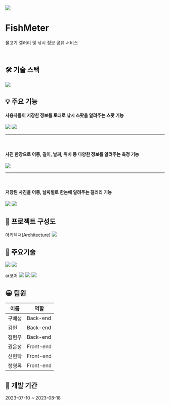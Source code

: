 <img src="readme/KakaoTalk_20230814_233816553.png">

# FishMeter

물고기 갤러리 및 낚시 정보 공유 서비스

<br>

## 🛠 기술 스택

<img src = "readme/%EA%B8%B0%EC%88%A0%EC%8A%A4%ED%83%9D.PNG">

## 💡 주요 기능

<h4>사용자들이 저장한 정보를 토대로 낚시 스팟을 알려주는 스팟 기능</h4>

<img src ="readme/%EC%8A%A4%ED%8C%9F1.PNG">
<img src ="readme/%EC%8A%A4%ED%8C%9F2.PNG">

<hr>
<br>
<h4>사진 한장으로 어종, 길이, 날짜, 위치 등 다양한 정보를 알려주는 측정 기능</h4>
<img src="readme/%EC%B8%A1%EC%A0%95.PNG">

<hr>
<br>
<h4>저장된 사진을 어종, 날짜별로 한눈에 알려주는 갤러리 기능</h4>
<img src ="readme/%EA%B0%A4%EB%9F%AC%EB%A6%AC1.PNG">
<img src="readme/%EA%B0%A4%EB%9F%AC%EB%A6%AC2.PNG">

## 📂 프로젝트 구성도

아키텍쳐(Architecture)
<img src ="readme/%EC%95%84%ED%82%A4%ED%85%8D%EC%B3%90.PNG">

## 🔧 주요기술

<img src="readme/CICD.PNG">

<img src="readme/AI.PNG">

ar코어
<img src="readme/ar%EC%BD%94%EC%96%B4.PNG">
<img src="readme/ar%EC%BD%94%EC%96%B42.PNG">
<img src="readme/ar%EC%BD%94%EC%96%B43.PNG">

## 😀 팀원

| 이름   | 역할      |
| ------ | --------- |
| 구배성 | Back-end  |
| 김현   | Back-end  |
| 정현우 | Back-end  |
| 권은정 | Front-end |
| 신현탁 | Front-end |
| 정영록 | Front-end |

## 📅 개발 기간

2023-07-10 ~ 2023-08-18
